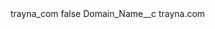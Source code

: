 <?xml version="1.0" encoding="UTF-8"?>
<CustomMetadata xmlns="http://soap.sforce.com/2006/04/metadata" xmlns:xsi="http://www.w3.org/2001/XMLSchema-instance" xmlns:xsd="http://www.w3.org/2001/XMLSchema">
    <label>trayna_com</label>
    <protected>false</protected>
    <values>
        <field>Domain_Name__c</field>
        <value xsi:type="xsd:string">trayna.com</value>
    </values>
</CustomMetadata>
